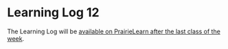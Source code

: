 # Learning Log 12

The Learning Log will be [available on PrairieLearn after the last class of the week](https://ca.prairielearn.com/pl/course_instance/2575/assessments).